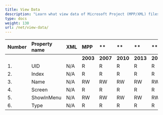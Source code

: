 ```yaml
---
title: View Data
description: "Learn what view data of Microsoft Project (MPP/XML) files are can be written or read by Aspose.Tasks for .NET."
type: docs
weight: 130
url: /net/view-data/
---
```


|**Number** |**Property name** |**XML** |**MPP** |** |** |**  |** |** |** |**Comments** |
| :- | :- | :- | :- | :- | :- | :- | :- | :- | :- | :- |
| | | |**2003** |**2007** |**2010** |**2013** |**2016** |**2019** |**2021** | |
|1. |UID |N/A |R |R |R |R |R |R |R | |
|2. |Index |N/A |R |R |R |R |R |R |R | |
|3. |Name |N/A |RW |RW |RW |RW |RW |RW |RW | |
|4. |Screen |N/A |R |R |R |R |R |R |R | |
|5. |ShowInMenu |N/A |RW |RW |RW |RW |RW |RW |RW | |
|6. |Type|N/A |R |R |R |R |R |R |R | |


